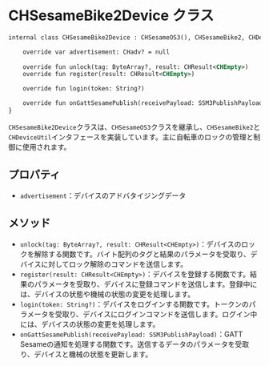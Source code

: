 


# CHSesameBike2Device クラス
```svg
internal class CHSesameBike2Device : CHSesameOS3(), CHSesameBike2, CHDeviceUtil {

    override var advertisement: CHadv? = null
     
    override fun unlock(tag: ByteArray?, result: CHResult<CHEmpty>) 
    override fun register(result: CHResult<CHEmpty>) 

    override fun login(token: String?) 

    override fun onGattSesamePublish(receivePayload: SSM3PublishPayload)
}

```

`CHSesameBike2Device`クラスは、`CHSesameOS3`クラスを継承し、`CHSesameBike2`と`CHDeviceUtil`インタフェースを実装しています。主に自転車のロックの管理と制御に使用されます。

## プロパティ

- `advertisement`：デバイスのアドバタイジングデータ

## メソッド

- `unlock(tag: ByteArray?, result: CHResult<CHEmpty>)`：デバイスのロックを解除する関数です。バイト配列のタグと結果のパラメータを受取り、デバイスに対してロック解除のコマンドを送信します。
- `register(result: CHResult<CHEmpty>)`：デバイスを登録する関数です。結果のパラメータを受取り、デバイスに登録コマンドを送信します。登録中には、デバイスの状態や機械の状態の変更を処理します。
- `login(token: String?)`：デバイスをログインする関数です。トークンのパラメータを受取り、デバイスにログインコマンドを送信します。ログイン中には、デバイスの状態の変更を処理します。
- `onGattSesamePublish(receivePayload: SSM3PublishPayload)`：GATT Sesameの通知を処理する関数です。送信するデータのパラメータを受取り、デバイスと機械の状態を更新します。


<!-- ![CHSesameBike2Device](CHSesameBike2Device.svg) -->
